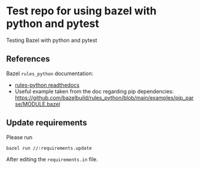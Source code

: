 # Test repo for using bazel with python and pytest
Testing Bazel with python and pytest

## References

Bazel `rules_python` documentation:
* [rules-python readthedocs](https://rules-python.readthedocs.io/en/latest/index.html)
* Useful example taken from the doc regarding pip dependencies: https://github.com/bazelbuild/rules_python/blob/main/examples/pip_parse/MODULE.bazel

## Update requirements

Please run
```shell
bazel run //:requirements.update
```

After editing the `requirements.in` file.
